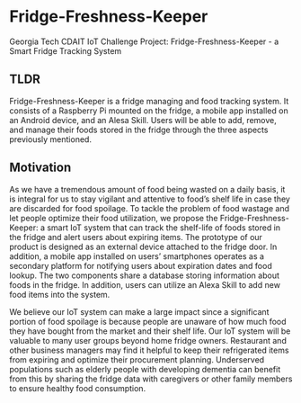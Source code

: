 # Fridge-Freshness-Keeper

Georgia Tech CDAIT IoT Challenge Project: Fridge-Freshness-Keeper - a Smart Fridge Tracking System

## TLDR
Fridge-Freshness-Keeper is a fridge managing and food tracking system. It consists of a Raspberry Pi mounted on the fridge, a mobile app installed on an Android device, and an Alesa Skill. Users will be able to add, remove, and manage their foods stored in the fridge through the three aspects previously mentioned. 

## Motivation

As we have a tremendous amount of food being wasted on a daily basis, it is integral for us to stay vigilant and attentive to food’s shelf life in case they are discarded for food spoilage. To tackle the problem of food wastage and let people optimize their food utilization, we propose the Fridge-Freshness-Keeper: a smart IoT system that can track the shelf-life of foods stored in the fridge and alert users about expiring items. The prototype of our product is designed as an external device attached to the fridge door. In addition, a mobile app installed on users’ smartphones operates as a secondary platform for notifying users about expiration dates and food lookup. The two components share a database storing information about foods in the fridge. In addition, users can utilize an Alexa Skill to add new food items into the system. 


We believe our IoT system can make a large impact since a significant portion of food spoilage is because people are unaware of how much food they have bought from the market and their shelf life. Our IoT system will be valuable to many user groups beyond home fridge owners. Restaurant and other business managers may find it helpful to keep their refrigerated items from expiring and optimize their procurement planning. Underserved populations such as elderly people with developing dementia can benefit from this by sharing the fridge data with caregivers or other family members to ensure healthy food consumption.
